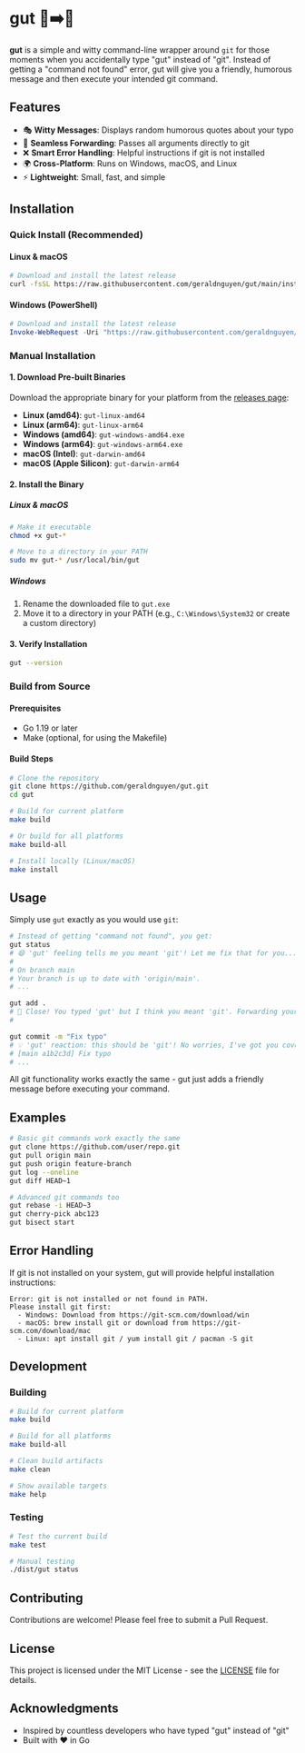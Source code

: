 # gut 🤔➡️🔧

**gut** is a simple and witty command-line wrapper around `git` for those moments when you accidentally type "gut" instead of "git". Instead of getting a "command not found" error, gut will give you a friendly, humorous message and then execute your intended git command.

## Features

- 🎭 **Witty Messages**: Displays random humorous quotes about your typo
- 🔄 **Seamless Forwarding**: Passes all arguments directly to git
- ❌ **Smart Error Handling**: Helpful instructions if git is not installed
- 🌍 **Cross-Platform**: Runs on Windows, macOS, and Linux
- ⚡ **Lightweight**: Small, fast, and simple

## Installation

### Quick Install (Recommended)

#### Linux & macOS
```bash
# Download and install the latest release
curl -fsSL https://raw.githubusercontent.com/geraldnguyen/gut/main/install.sh | bash
```

#### Windows (PowerShell)
```powershell
# Download and install the latest release
Invoke-WebRequest -Uri "https://raw.githubusercontent.com/geraldnguyen/gut/main/install.ps1" | Invoke-Expression
```

### Manual Installation

#### 1. Download Pre-built Binaries

Download the appropriate binary for your platform from the [releases page](https://github.com/geraldnguyen/gut/releases):

- **Linux (amd64)**: `gut-linux-amd64`
- **Linux (arm64)**: `gut-linux-arm64` 
- **Windows (amd64)**: `gut-windows-amd64.exe`
- **Windows (arm64)**: `gut-windows-arm64.exe`
- **macOS (Intel)**: `gut-darwin-amd64`
- **macOS (Apple Silicon)**: `gut-darwin-arm64`

#### 2. Install the Binary

##### Linux & macOS
```bash
# Make it executable
chmod +x gut-*

# Move to a directory in your PATH
sudo mv gut-* /usr/local/bin/gut
```

##### Windows
1. Rename the downloaded file to `gut.exe`
2. Move it to a directory in your PATH (e.g., `C:\Windows\System32` or create a custom directory)

#### 3. Verify Installation
```bash
gut --version
```

### Build from Source

#### Prerequisites
- Go 1.19 or later
- Make (optional, for using the Makefile)

#### Build Steps
```bash
# Clone the repository
git clone https://github.com/geraldnguyen/gut.git
cd gut

# Build for current platform
make build

# Or build for all platforms
make build-all

# Install locally (Linux/macOS)
make install
```

## Usage

Simply use `gut` exactly as you would use `git`:

```bash
# Instead of getting "command not found", you get:
gut status
# 😄 'gut' feeling tells me you meant 'git'! Let me fix that for you...
# 
# On branch main
# Your branch is up to date with 'origin/main'.
# ...

gut add .
# 🎯 Close! You typed 'gut' but I think you meant 'git'. Forwarding your command...
# 

gut commit -m "Fix typo"
# 💡 'gut' reaction: this should be 'git'! No worries, I've got you covered.
# [main a1b2c3d] Fix typo
# ...
```

All git functionality works exactly the same - gut just adds a friendly message before executing your command.

## Examples

```bash
# Basic git commands work exactly the same
gut clone https://github.com/user/repo.git
gut pull origin main
gut push origin feature-branch
gut log --oneline
gut diff HEAD~1

# Advanced git commands too
gut rebase -i HEAD~3
gut cherry-pick abc123
gut bisect start
```

## Error Handling

If git is not installed on your system, gut will provide helpful installation instructions:

```
Error: git is not installed or not found in PATH.
Please install git first:
  - Windows: Download from https://git-scm.com/download/win
  - macOS: brew install git or download from https://git-scm.com/download/mac
  - Linux: apt install git / yum install git / pacman -S git
```

## Development

### Building

```bash
# Build for current platform
make build

# Build for all platforms
make build-all

# Clean build artifacts
make clean

# Show available targets
make help
```

### Testing

```bash
# Test the current build
make test

# Manual testing
./dist/gut status
```

## Contributing

Contributions are welcome! Please feel free to submit a Pull Request.

## License

This project is licensed under the MIT License - see the [LICENSE](LICENSE) file for details.

## Acknowledgments

- Inspired by countless developers who have typed "gut" instead of "git"
- Built with ❤️ in Go